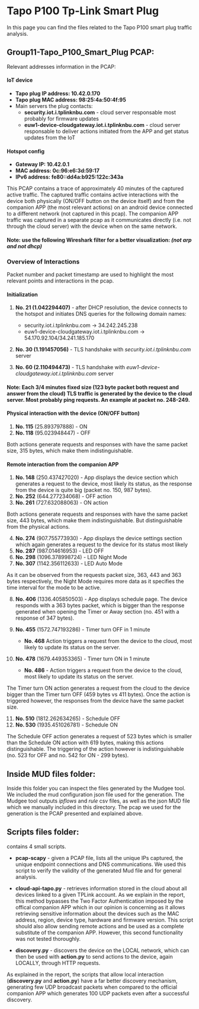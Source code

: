 # Tapo P100 Tp-Link Smart Plug

In this page you can find the files related to the Tapo P100 smart plug traffic analysis.

## Group11-Tapo_P100_Smart_Plug PCAP:

Relevant addresses information in the PCAP:

#### IoT device
- **Tapo plug IP address: 10.42.0.170**
- **Tapo plug MAC address: 98:25:4a:50:4f:95**
- Main servers the plug contacts:
    - **security.iot.i.tplinknbu.com** - cloud server responsable most probably for firmware updates
    - **euw1-device-cloudgateway.iot.i.tplinknbu.com** - cloud server responsable to deliver actions initiated from the APP and get status updates from the IoT

#### Hotspot config
- **Gateway IP: 10.42.0.1**
- **MAC address: 0c:96:e6:3d:59:17**
- **IPv6 address: fe80::dd4a:b925:122c:343a**

This PCAP contains a trace of approximately 40 minutes of the captured active traffic.
The captured traffic contains active interactions with the device both physically (ON/OFF button on the device itself) and from the companion APP (the most relevant actions) on an android device connected to a different network (not captured in this pcap). The companion APP traffic was captured in a separate pcap as it communicates directly (i.e. not through the cloud server) with the device when on the same network.

#### Note: use the following Wireshark filter for a better visualization: *(not arp and not dhcp)*
 
### Overview of Interactions
Packet number and packet timestamp are used to highlight the most relevant points and interactions in the pcap.

#### Initialization
1) **No. 21 (1.042294407)** - after DHCP resolution, the device connects to the hotspot and initiates DNS queries for the following domain names:
    - security.iot.i.tplinknbu.com -> 34.242.245.238
    - euw1-device-cloudgateway.iot.i.tplinknbu.com -> 54.170.92.104/34.241.185.170

2) **No. 30 (1.191457056)** - TLS handshake with *security.iot.i.tplinknbu.com* server

3) **No. 60 (2.110494473)** - TLS handshake with *euw1-device-cloudgateway.iot.i.tplinknbu.com* server

#### Note: Each 3/4 minutes fixed size (123 byte packet both request and answer from the cloud) TLS traffic is generated by the device to the cloud server. Most probably ping requests. An example at packet no. 248-249.


#### Physical interaction with the device (ON/OFF button)
1) **No. 115** (25.893797888) - ON
2) **No. 118** (95.023948447) - OFF

Both actions generate requests and responses with have the same packet size, 315 bytes, which make them indistinguishable.

#### Remote interaction from the companion APP
1) **No. 148** (250.437427020) - App displays the device section which generates a request to the device, most likely its status, as the response from the device is quite big (packet no. 150, 987 bytes).
2)  **No. 252** (644.277234068) - OFF action
3) **No. 261** (727.632088063) - ON action

Both actions generate requests and responses with have the same packet size, 443 bytes, which make them indistinguishable. But distinguishable from the physical actions.

4) **No. 274** (907.755773930) - App displays the device settings section which again generates a request to the device for its status most likely
5) **No. 287** (987.014616953) - LED OFF
6) **No. 298** (1096.378998724) - LED Night Mode
7) **No. 307** (1142.356112633) - LED Auto Mode

As it can be observed from the requests packet size, 363, 443 and 363 bytes respectively, the Night Mode requires more data as it specifies the time interval for the mode to be active.

8) **No. 406** (1336.405850503) - App displays schedule page. The device responds with a 363 bytes packet, which is bigger than the response generated when opening the Timer or Away section (no. 451 with a response of 347 bytes).

9) **No. 455** (1572.747193286) - Timer turn OFF in 1 minute
    - **No. 468** Action triggers a request from the device to the cloud, most likely to update its status on the server.

10) **No. 478** (1679.449353365) - Timer turn ON in 1 minute
    - **No. 486** - Action triggers a request from the device to the cloud, most likely to update its status on the server.

The Timer turn ON action generates a request from the cloud to the device bigger than the Timer turn OFF (459 bytes vs 411 bytes). Once the action is triggered however, the responses from the device have the same packet size.

11) **No. 510** (1812.262634265) - Schedule OFF
12) **No. 530** (1935.451026781) - Schedule ON

The Schedule OFF action generates a request of 523 bytes which is smaller than the Schedule ON action with 619 bytes, making this actions distinguishable. The triggering of the action however is indistinguishable (no. 523 for OFF and no. 542 for ON - 299 bytes).


## Inside MUD files folder:

Inside this folder you can inspect the files generated by the Mudgee tool. We included the mud configuration json file used for the generation. The Mudgee tool outputs *ipflows* and *rule* csv files, as well as the json MUD file which we manually included in this directory. The pcap we used for the generation is the  PCAP presented and explained above.


## Scripts files folder:
contains 4 small scripts. 
- **pcap-scapy** - given a PCAP file, lists all the unique IPs captured, the unique endpoint connections and DNS communications. We used this script to verify the validity of the generated Mud file and for general analysis.

- **cloud-api-tapo.py** - retrieves information stored in the cloud about all devices linked to a given TPLink account. As we explain in the report, this method bypasses the Two Factor Authentication imposed by the offical companion APP which in our opinion is concerning as it allows retrieving sensitive information about the devices such as the MAC address, region, device type, hardware and firmware version. This script should also allow sending remote actions and be used as a complete substitute of the companion APP. However, this second functionality was not tested thoroughly.

- **discovery.py** - discovers the device on the LOCAL network, which can then be used with **action.py** to send actions to the device, again LOCALLY, through HTTP requests.

As explained in the report, the scripts that allow local interaction (**discovery.py** and **action.py**) have a far better discovery mechanism, generating few UDP broadcast packets when compared to the official companion APP which generates 100 UDP packets even after a successful discovery.